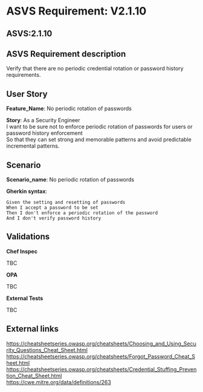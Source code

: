 # ASVS Requirement: V2.1.10

## ASVS:2.1.10

## ASVS Requirement description

Verify that there are no periodic credential rotation or password history requirements.

## User Story

**Feature_Name**: No periodic rotation of passwords

**Story**:
As a Security Engineer\
I want to be sure not to enforce periodic rotation of passwords for users or password history enforcement\
So that they can set strong and memorable patterns and avoid predictable incremental patterns.

## Scenario

**Scenario_name**: No periodic rotation of passwords

**Gherkin syntax**:

```gherkin
Given the setting and resetting of passwords
When I accept a password to be set
Then I don't enforce a periodic rotation of the password
And I don't verify password history
```

## Validations

**Chef Inspec**

TBC

**OPA**

TBC

**External Tests**

TBC

## External links

<https://cheatsheetseries.owasp.org/cheatsheets/Choosing_and_Using_Security_Questions_Cheat_Sheet.html> \
<https://cheatsheetseries.owasp.org/cheatsheets/Forgot_Password_Cheat_Sheet.html> \
<https://cheatsheetseries.owasp.org/cheatsheets/Credential_Stuffing_Prevention_Cheat_Sheet.html> \
<https://cwe.mitre.org/data/definitions/263>
